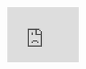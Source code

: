 <iframe src="https://onedrive.live.com/embed?cid=A4950E764A83E74D&amp;resid=A4950E764A83E74D%21130&amp;authkey=AEs5lv8VJTtls6I" width="165" height="128" frameborder="0" scrolling="no"></iframe>
